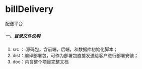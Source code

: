 # billDelivery
配送平台



##### 一、目录文件说明

1. src ： 源码包，含前端，后端，和数据库初始化脚本；
2. dist：编译部署包，可作为部署包直接发送给客户进行部署安装；
3. doc：内含整个项目完整文档

​	

